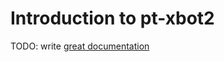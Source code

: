 # Introduction to pt-xbot2

TODO: write [great documentation](http://jacobian.org/writing/great-documentation/what-to-write/)
